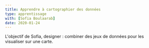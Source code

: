 ```yaml
---
title: Apprendre à cartographier des données
type: apprentissage
with: [Sofia Boulaarab]
date: 2020-01-24
---
```


L'objectif de Sofia, designer : combiner des jeux de données pour les visualiser
sur une carte.

<!--more-->
